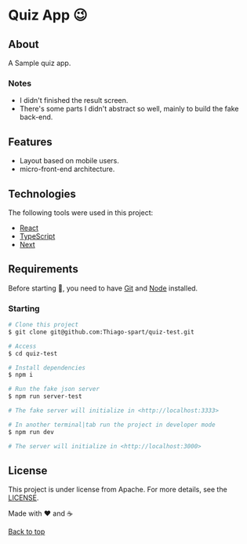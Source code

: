 # Quiz App 😉

## About

A Sample quiz app.

### Notes

- I didn't finished the result screen.
- There's some parts I didn't abstract so well, mainly to build the fake back-end.

## Features

- Layout based on mobile users.
- micro-front-end architecture.

## Technologies

The following tools were used in this project:

- [React](https://pt-br.reactjs.org/)
- [TypeScript](https://typescriptlang.org/)
- [Next](https://nextjs.org)

## Requirements

Before starting 🏁, you need to have [Git](https://git-scm.com) and [Node](https://nodejs.org/en/) installed.

### Starting

```bash
# Clone this project
$ git clone git@github.com:Thiago-spart/quiz-test.git

# Access
$ cd quiz-test

# Install dependencies
$ npm i

# Run the fake json server
$ npm run server-test

# The fake server will initialize in <http://localhost:3333>

# In another terminal|tab run the project in developer mode
$ npm run dev

# The server will initialize in <http://localhost:3000>
```

## License

This project is under license from Apache. For more details, see the [LICENSE](LICENSE).

Made with ❤️ and ☕

<a href="#top">Back to top</a>
